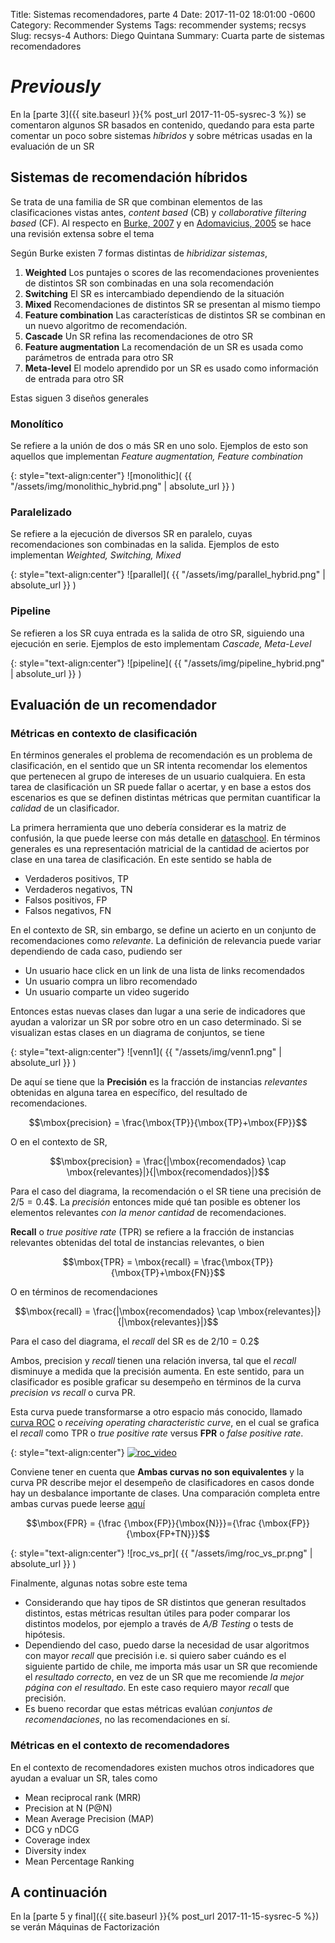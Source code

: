 Title: Sistemas recomendadores, parte 4
Date: 2017-11-02 18:01:00 -0600
Category: Recommender Systems
Tags: recommender systems; recsys
Slug: recsys-4
Authors: Diego Quintana
Summary: Cuarta parte de sistemas recomendadores
<!-- Modified: 2010-12-05 19:30 -->

<!-- entry 4, clase al 08.11 -->
<!-- Hoy -->
<!-- *  Evaluación -->
<!-- *  Laboratorio -->
<!-- *  usando *Bag of Words* -->
<!-- *  LDA -->
<!-- *  Usando un software llamado *gensim* -->

# _Previously_

En la [parte 3]({{ site.baseurl }}{% post_url 2017-11-05-sysrec-3 %}) se comentaron algunos SR basados en contenido, quedando para esta parte comentar un poco sobre sistemas _híbridos_ y sobre métricas usadas en la evaluación de un SR

## Sistemas de recomendación híbridos

Se trata de una familia de SR que combinan elementos de las clasificaciones vistas antes, _content based_ (CB) y _collaborative filtering based_ (CF). Al respecto en [Burke, 2007](http://citeseerx.ist.psu.edu/viewdoc/download?doi=10.1.1.88.8200&rep=rep1&type=pdf) y en [Adomavicius, 2005](http://blog.ag-nbi.de/wp-content/uploads/2015/10/adomavicius-recsys.pdf) se hace una revisión extensa sobre el tema

Según Burke existen 7 formas distintas de _hibridizar sistemas_,

1.  **Weighted** Los puntajes o scores de las recomendaciones provenientes de distintos SR son combinadas en una sola recomendación
2.  **Switching** El SR es intercambiado dependiendo de la situación
3.  **Mixed** Recomendaciones de distintos SR se presentan al mismo tiempo
4.  **Feature combination** Las características de distintos SR se combinan en un nuevo algoritmo de recomendación.
5.  **Cascade** Un SR refina las recomendaciones de otro SR
6.  **Feature augmentation** La recomendación de un SR es usada como parámetros de entrada para otro SR
7.  **Meta-level** El modelo aprendido por un SR es usado como información de entrada para otro SR

Estas siguen 3 diseños generales

### Monolítico

Se refiere a la unión de dos o más SR en uno solo. Ejemplos de esto son aquellos que implementan _Feature augmentation, Feature combination_

{: style="text-align:center"}
![monolithic]( {{ "/assets/img/monolithic_hybrid.png" | absolute_url }} )

### Paralelizado

Se refiere a la ejecución de diversos SR en paralelo, cuyas recomendaciones son combinadas en la salida. Ejemplos de esto implementan _Weighted, Switching, Mixed_

{: style="text-align:center"}
![parallel]( {{ "/assets/img/parallel_hybrid.png" | absolute_url }} )

### Pipeline

Se refieren a los SR cuya entrada es la salida de otro SR, siguiendo una ejecución en serie. Ejemplos de esto implementam _Cascade, Meta-Level_

{: style="text-align:center"}
![pipeline]( {{ "/assets/img/pipeline_hybrid.png" | absolute_url }} )

## Evaluación de un recomendador

### Métricas en contexto de clasificación

En términos generales el problema de recomendación es un problema de clasificación, en el sentido que un SR intenta recomendar los elementos que pertenecen al grupo de intereses de un usuario cualquiera. En esta tarea de clasificación un SR puede fallar o acertar, y en base a estos dos escenarios es que se definen distintas métricas que permitan cuantificar la _calidad_ de un clasificador.

La primera herramienta que uno debería considerar es la matriz de confusión, la que puede leerse con más detalle en [dataschool](http://www.dataschool.io/simple-guide-to-confusion-matrix-terminology/). En términos generales es una representación matricial de la cantidad de aciertos por clase en una tarea de clasificación. En este sentido se habla de

- Verdaderos positivos, TP
- Verdaderos negativos, TN
- Falsos positivos, FP
- Falsos negativos, FN

En el contexto de SR, sin embargo, se define un acierto en un conjunto de recomendaciones como _relevante_. La definición de relevancia puede variar dependiendo de cada caso, pudiendo ser

- Un usuario hace click en un link de una lista de links recomendados
- Un usuario compra un libro recomendado
- Un usuario comparte un video sugerido

Entonces estas nuevas clases dan lugar a una serie de indicadores que ayudan a valorizar un SR por sobre otro en un caso determinado. Si se visualizan estas clases en un diagrama de conjuntos, se tiene

{: style="text-align:center"}
![venn1]( {{ "/assets/img/venn1.png" | absolute_url }} )

De aquí se tiene que la **Precisión** es la fracción de instancias _relevantes_ obtenidas en alguna tarea en específico, del resultado de recomendaciones.

$$\mbox{precision} = \frac{\mbox{TP}}{\mbox{TP}+\mbox{FP}}$$

O en el contexto de SR,

$$\mbox{precision} = \frac{|\mbox{recomendados} \cap \mbox{relevantes}|}{|\mbox{recomendados}|}$$

Para el caso del diagrama, la recomendación o el SR tiene una precisión de $2/5=0.4$$. La _precisión_ entonces mide qué tan posible es obtener los elementos relevantes _con la menor cantidad_ de recomendaciones.

**Recall** o _true positive rate_ (TPR) se refiere a la fracción de instancias relevantes obtenidas del total de instancias relevantes, o bien

$$\mbox{TPR} = \mbox{recall} = \frac{\mbox{TP}}{\mbox{TP}+\mbox{FN}}$$

O en términos de recomendaciones

$$\mbox{recall} = \frac{|\mbox{recomendados} \cap \mbox{relevantes}|}{|\mbox{relevantes}|}$$

Para el caso del diagrama, el _recall_ del SR es de $2/10=0.2$$

Ambos, precision y _recall_ tienen una relación inversa, tal que el _recall_ disminuye a medida que la precisión aumenta. En este sentido, para un clasificador es posible graficar su desempeño en términos de la curva _precision vs recall_ o curva PR.

Esta curva puede transformarse a otro espacio más conocido, llamado [curva ROC](https://en.wikipedia.org/wiki/Receiver_operating_characteristic) o _receiving operating characteristic curve_, en el cual se grafica el _recall_ como TPR o _true positive rate_ versus **FPR** o _false positive rate_.

{: style="text-align:center"}
[![roc_video](http://img.youtube.com/vi/OAl6eAyP-yo/0.jpg)](http://www.youtube.com/watch?v=OAl6eAyP-yo "ROC Curve explained")

Conviene tener en cuenta que **Ambas curvas no son equivalentes** y la curva PR describe mejor el desempeño de clasificadores en casos donde hay un desbalance importante de clases. Una comparación completa entre ambas curvas puede leerse [aquí](http://pages.cs.wisc.edu/~jdavis/davisgoadrichcamera2.pdf)

$$\mbox{FPR} = {\frac {\mbox{FP}}{\mbox{N}}}={\frac {\mbox{FP}}{\mbox{FP+TN}}}$$

{: style="text-align:center"}
![roc_vs_pr]( {{ "/assets/img/roc_vs_pr.png" | absolute_url }} )

Finalmente, algunas notas sobre este tema

- Considerando que hay tipos de SR distintos que generan resultados distintos, estas métricas resultan útiles para poder comparar los distintos modelos, por ejemplo a través de _A/B Testing_ o tests de hipótesis.
- Dependiendo del caso, puedo darse la necesidad de usar algoritmos con mayor _recall_ que precisión i.e. si quiero saber cuándo es el siguiente partido de chile, me importa más usar un SR que recomiende el _resultado correcto_, en vez de un SR que me recomiende _la mejor página con el resultado_. En este caso requiero mayor _recall_ que precisión.
- Es bueno recordar que estas métricas evalúan _conjuntos de recomendaciones_, no las recomendaciones en sí.

### Métricas en el contexto de recomendadores

En el contexto de recomendadores existen muchos otros indicadores que ayudan a evaluar un SR, tales como

- Mean reciprocal rank (MRR)
- Precision at N (P@N)
- Mean Average Precision (MAP)
- DCG y nDCG
- Coverage index
- Diversity index
- Mean Percentage Ranking

<!-- ## Diversity

Si alguien le gusta el *colo colo*, y le recomiendo sólo noticias del mismo equipo, la diversidad es muy baja. Si en cambio le recomiendo noticias de fútbol, añado diversidad a mi conjunto de recomendaciones. Esto apunta a resolver el problema de *burbujas de información*, algo que se puede hacer de manera programática y controlada. -->

## A continuación

En la [parte 5 y final]({{ site.baseurl }}{% post_url 2017-11-15-sysrec-5 %}) se verán Máquinas de Factorización
